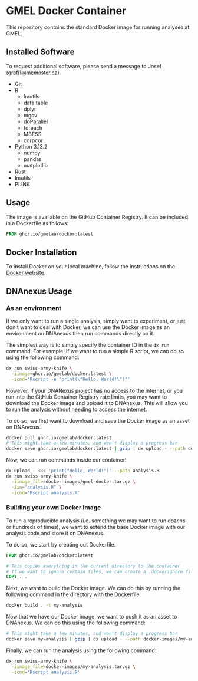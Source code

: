 # GMEL Docker Container

This repository contains the standard Docker image for running analyses at GMEL.

## Installed Software
To request additional software, please send a message to Josef ([grafj1@mcmaster.ca](mailto:grafj1@mcmaster.ca)).
- Git
- R
  - lmutils
  - data.table
  - dplyr
  - mgcv
  - doParallel
  - foreach
  - MBESS
  - corpcor
- Python 3.13.2
  - numpy
  - pandas
  - matplotlib
- Rust
- lmutils
- PLINK

## Usage
The image is available on the GitHub Container Registry. It can be included in a Dockerfile as follows:

```Dockerfile
FROM ghcr.io/gmelab/docker:latest
```

## Docker Installation
To install Docker on your local machine, follow the instructions on the [Docker website](https://docs.docker.com/engine/install/).

## DNAnexus Usage

### As an environment
If we only want to run a single analysis, simply want to experiment, or just don't want to deal with Docker, we can use the Docker image as an environment on DNAnexus then run commands directly on it.

The simplest way is to simply specify the container ID in the `dx run` command. For example, if we want to run a simple R script, we can do so using the following command:

```bash
dx run swiss-army-knife \
  -iimage=ghcr.io/gmelab/docker:latest \
  -icmd='Rscript -e "print(\"Hello, World!\")"'
```

However, if your DNANexus project has no access to the internet, or you run into the GitHub Container Registry rate limits, you may want to download the Docker image and upload it to DNAnexus. This will allow you to run the analysis without needing to access the internet.

To do so, we first want to download and save the Docker image as an asset on DNAnexus.

```bash
docker pull ghcr.io/gmelab/docker:latest
# This might take a few minutes, and won't display a progress bar
docker save ghcr.io/gmelab/docker:latest | gzip | dx upload - --path docker-images/gmel-docker.tar.gz
```

Now, we can run commands inside our container!

```bash
dx upload - <<< 'print("Hello, World!")' --path analysis.R
dx run swiss-army-knife \
  -iimage_file=docker-images/gmel-docker.tar.gz \
  -iin="analysis.R" \
  -icmd='Rscript analysis.R'
```

### Building your own Docker Image
To run a reproducible analysis (i.e. something we may want to run dozens or hundreds of times), we want to extend the base Docker image with our analysis code and store it on DNAnexus.

To do so, we start by creating out Dockerfile.

```Dockerfile
FROM ghcr.io/gmelab/docker:latest

# This copies everything in the current directory to the container
# If we want to ignore certain files, we can create a .dockerignore file
COPY . .
```

Next, we want to build the Docker image. We can do this by running the following command in the directory with the Dockerfile:

```bash
docker build . -t my-analysis
```

Now that we have our Docker image, we want to push it as an asset to DNAnexus. We can do this using the following command:

```bash
# This might take a few minutes, and won't display a progress bar
docker save my-analysis | gzip | dx upload - --path docker-images/my-analysis.tar.gz
```

Finally, we can run the analysis using the following command:

```bash
dx run swiss-army-knife \
  -iimage_file=docker-images/my-analysis.tar.gz \
  -icmd='Rscript analysis.R'
```

